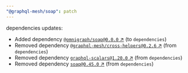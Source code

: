 ```yaml
---
"@graphql-mesh/soap": patch
---
```

dependencies updates:
  - Added dependency [`@omnigraph/soap@0.0.0` ↗︎](https://www.npmjs.com/package/@omnigraph/soap/v/0.0.0) (to `dependencies`)
  - Removed dependency [`@graphql-mesh/cross-helpers@0.2.6` ↗︎](https://www.npmjs.com/package/@graphql-mesh/cross-helpers/v/0.2.6) (from `dependencies`)
  - Removed dependency [`graphql-scalars@1.20.0` ↗︎](https://www.npmjs.com/package/graphql-scalars/v/1.20.0) (from `dependencies`)
  - Removed dependency [`soap@0.45.0` ↗︎](https://www.npmjs.com/package/soap/v/0.45.0) (from `dependencies`)
